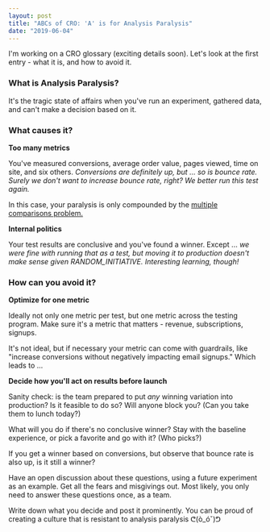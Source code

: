 ```yaml
---
layout: post
title: "ABCs of CRO: 'A' is for Analysis Paralysis"
date: "2019-06-04"
---
```


I'm working on a CRO glossary (exciting details soon). Let's look at the first entry - what it is, and how to avoid it.

### What is Analysis Paralysis?

It's the tragic state of affairs when you've run an experiment, gathered data, and can't make a decision based on it.

### What causes it?

**Too many metrics**

You've measured conversions, average order value, pages viewed, time on site, and six others. _Conversions are definitely up, but ... so is bounce rate. Surely we don't want to increase bounce rate, right? We better run this test again._

In this case, your paralysis is only compounded by the [multiple comparisons problem.](https://briandavidhall.com/how-the-multiple-comparisons-problem-will-ruin-your-life/)

**Internal politics** ﻿

Your test results are conclusive and you've found a winner. Except ... _we were fine with running that as a test, but moving it to production doesn't make sense given RANDOM\_INITIATIVE. Interesting learning, though!_

### How can you avoid it?

**Optimize for one metric**

Ideally not only one metric per test, but one metric across the testing program. Make sure it's a metric that matters - revenue, subscriptions, signups.

It's not ideal, but if necessary your metric can come with guardrails, like "increase conversions without negatively impacting email signups." Which leads to ...

**Decide how you'll act on results before launch**

Sanity check: is the team prepared to put _any_ winning variation into production? Is it feasible to do so? Will anyone block you? (Can you take them to lunch today?)

What will you do if there's no conclusive winner? Stay with the baseline experience, or pick a favorite and go with it? (Who picks?)

If you get a winner based on conversions, but observe that bounce rate is also up, is it still a winner?

Have an open discussion about these questions, using a future experiment as an example. Get all the fears and misgivings out. Most likely, you only need to answer these questions once, as a team.

Write down what you decide and post it prominently. You can be proud of creating a culture that is resistant to analysis paralysis ᕦ(ò\_óˇ)ᕤ
